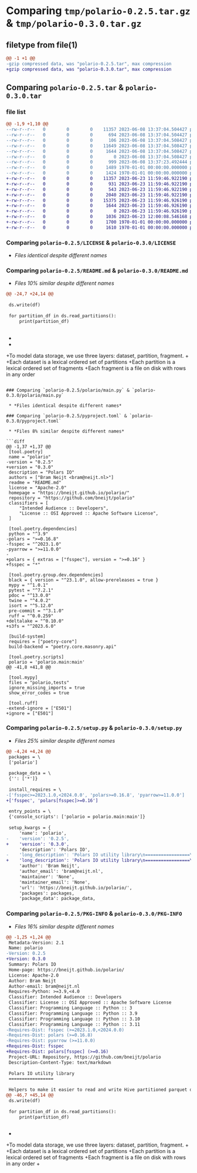 # Comparing `tmp/polario-0.2.5.tar.gz` & `tmp/polario-0.3.0.tar.gz`

## filetype from file(1)

```diff
@@ -1 +1 @@
-gzip compressed data, was "polario-0.2.5.tar", max compression
+gzip compressed data, was "polario-0.3.0.tar", max compression
```

## Comparing `polario-0.2.5.tar` & `polario-0.3.0.tar`

### file list

```diff
@@ -1,9 +1,10 @@
--rw-r--r--   0        0        0    11357 2023-06-08 13:37:04.504427 polario-0.2.5/LICENSE
--rw-r--r--   0        0        0      694 2023-06-08 13:37:04.504427 polario-0.2.5/README.md
--rw-r--r--   0        0        0      106 2023-06-08 13:37:04.508427 polario-0.2.5/polario/__init__.py
--rw-r--r--   0        0        0    11649 2023-06-08 13:37:04.508427 polario-0.2.5/polario/dataset.py
--rw-r--r--   0        0        0     1644 2023-06-08 13:37:04.508427 polario-0.2.5/polario/main.py
--rw-r--r--   0        0        0        0 2023-06-08 13:37:04.508427 polario-0.2.5/polario/py.typed
--rw-r--r--   0        0        0      999 2023-06-08 13:37:23.492444 polario-0.2.5/pyproject.toml
--rw-r--r--   0        0        0     1489 1970-01-01 00:00:00.000000 polario-0.2.5/setup.py
--rw-r--r--   0        0        0     1424 1970-01-01 00:00:00.000000 polario-0.2.5/PKG-INFO
+-rw-r--r--   0        0        0    11357 2023-06-23 11:59:46.922190 polario-0.3.0/LICENSE
+-rw-r--r--   0        0        0      931 2023-06-23 11:59:46.922190 polario-0.3.0/README.md
+-rw-r--r--   0        0        0      543 2023-06-23 11:59:46.922190 polario-0.3.0/polario/__init__.py
+-rw-r--r--   0        0        0     2040 2023-06-23 11:59:46.922190 polario-0.3.0/polario/delta_dataset.py
+-rw-r--r--   0        0        0    15375 2023-06-23 11:59:46.926190 polario-0.3.0/polario/hive_dataset.py
+-rw-r--r--   0        0        0     1644 2023-06-23 11:59:46.926190 polario-0.3.0/polario/main.py
+-rw-r--r--   0        0        0        0 2023-06-23 11:59:46.926190 polario-0.3.0/polario/py.typed
+-rw-r--r--   0        0        0     1036 2023-06-23 12:00:08.546168 polario-0.3.0/pyproject.toml
+-rw-r--r--   0        0        0     1700 1970-01-01 00:00:00.000000 polario-0.3.0/setup.py
+-rw-r--r--   0        0        0     1610 1970-01-01 00:00:00.000000 polario-0.3.0/PKG-INFO
```

### Comparing `polario-0.2.5/LICENSE` & `polario-0.3.0/LICENSE`

 * *Files identical despite different names*

### Comparing `polario-0.2.5/README.md` & `polario-0.3.0/README.md`

 * *Files 10% similar despite different names*

```diff
@@ -24,7 +24,14 @@
 
 ds.write(df)
 
 for partition_df in ds.read_partitions():
     print(partition_df)
 
 ```
+
+
+To model data storage, we use three layers: dataset, partition, fragment.
+
+Each dataset is a lexical ordered set of partitions
+Each partition is a lexical ordered set of fragments
+Each fragment is a file on disk with rows in any order
```

### Comparing `polario-0.2.5/polario/main.py` & `polario-0.3.0/polario/main.py`

 * *Files identical despite different names*

### Comparing `polario-0.2.5/pyproject.toml` & `polario-0.3.0/pyproject.toml`

 * *Files 8% similar despite different names*

```diff
@@ -1,37 +1,37 @@
 [tool.poetry]
 name = "polario"
-version = "0.2.5"
+version = "0.3.0"
 description = "Polars IO"
 authors = ["Bram Neijt <bram@neijt.nl>"]
 readme = "README.md"
 license = "Apache-2.0"
 homepage = "https://bneijt.github.io/polario/"
 repository = "https://github.com/bneijt/polario"
 classifiers = [
     "Intended Audience :: Developers",
     "License :: OSI Approved :: Apache Software License",
 ]
 
 [tool.poetry.dependencies]
 python = "^3.9"
-polars = ">=0.16.8"
-fsspec = "^2023.1.0"
-pyarrow = ">=11.0.0"
-
+polars = { extras = ["fsspec"], version = ">=0.16" }
+fsspec = "*"
 
 [tool.poetry.group.dev.dependencies]
 black = { version = "^23.1.0", allow-prereleases = true }
 mypy = "^1.0.1"
 pytest = "^7.2.1"
 pdoc = "^13.0.0"
 twine = "^4.0.2"
 isort = "^5.12.0"
 pre-commit = "^3.1.0"
 ruff = "^0.0.259"
+deltalake = "^0.10.0"
+s3fs = "^2023.6.0"
 
 [build-system]
 requires = ["poetry-core"]
 build-backend = "poetry.core.masonry.api"
 
 [tool.poetry.scripts]
 polario = 'polario.main:main'
@@ -41,8 +41,8 @@
 
 [tool.mypy]
 files = "polario,tests"
 ignore_missing_imports = true
 show_error_codes = true
 
 [tool.ruff]
-extend-ignore = ["E501"]
+ignore = ["E501"]
```

### Comparing `polario-0.2.5/setup.py` & `polario-0.3.0/setup.py`

 * *Files 25% similar despite different names*

```diff
@@ -4,24 +4,24 @@
 packages = \
 ['polario']
 
 package_data = \
 {'': ['*']}
 
 install_requires = \
-['fsspec>=2023.1.0,<2024.0.0', 'polars>=0.16.8', 'pyarrow>=11.0.0']
+['fsspec', 'polars[fsspec]>=0.16']
 
 entry_points = \
 {'console_scripts': ['polario = polario.main:main']}
 
 setup_kwargs = {
     'name': 'polario',
-    'version': '0.2.5',
+    'version': '0.3.0',
     'description': 'Polars IO',
-    'long_description': 'Polars IO utility library\n=================\n\nHelpers to make it easier to read and write Hive partitioned parquet dataset with Polars.\n\nIt is meant to be a library to deal with datasets easily, but also contains a commandline interface\nwhich allows you to inspect parquet files and datasets more easily.\n\nDataset\n=======\nExample of use of `polario.dataset.HiveDataset`\n```python\n\nfrom polario.dataset import HiveDataset\nimport polars as pl\ndf = pl.from_dicts(\n        [\n            {"p1": 1, "v": 1},\n            {"p1": 2, "v": 1},\n        ]\n    )\n\nds = HiveDataset("file:///tmp/", partition_columns=["p1"])\n\nds.write(df)\n\nfor partition_df in ds.read_partitions():\n    print(partition_df)\n\n```\n',
+    'long_description': 'Polars IO utility library\n=================\n\nHelpers to make it easier to read and write Hive partitioned parquet dataset with Polars.\n\nIt is meant to be a library to deal with datasets easily, but also contains a commandline interface\nwhich allows you to inspect parquet files and datasets more easily.\n\nDataset\n=======\nExample of use of `polario.dataset.HiveDataset`\n```python\n\nfrom polario.dataset import HiveDataset\nimport polars as pl\ndf = pl.from_dicts(\n        [\n            {"p1": 1, "v": 1},\n            {"p1": 2, "v": 1},\n        ]\n    )\n\nds = HiveDataset("file:///tmp/", partition_columns=["p1"])\n\nds.write(df)\n\nfor partition_df in ds.read_partitions():\n    print(partition_df)\n\n```\n\n\nTo model data storage, we use three layers: dataset, partition, fragment.\n\nEach dataset is a lexical ordered set of partitions\nEach partition is a lexical ordered set of fragments\nEach fragment is a file on disk with rows in any order\n',
     'author': 'Bram Neijt',
     'author_email': 'bram@neijt.nl',
     'maintainer': 'None',
     'maintainer_email': 'None',
     'url': 'https://bneijt.github.io/polario/',
     'packages': packages,
     'package_data': package_data,
```

### Comparing `polario-0.2.5/PKG-INFO` & `polario-0.3.0/PKG-INFO`

 * *Files 16% similar despite different names*

```diff
@@ -1,25 +1,24 @@
 Metadata-Version: 2.1
 Name: polario
-Version: 0.2.5
+Version: 0.3.0
 Summary: Polars IO
 Home-page: https://bneijt.github.io/polario/
 License: Apache-2.0
 Author: Bram Neijt
 Author-email: bram@neijt.nl
 Requires-Python: >=3.9,<4.0
 Classifier: Intended Audience :: Developers
 Classifier: License :: OSI Approved :: Apache Software License
 Classifier: Programming Language :: Python :: 3
 Classifier: Programming Language :: Python :: 3.9
 Classifier: Programming Language :: Python :: 3.10
 Classifier: Programming Language :: Python :: 3.11
-Requires-Dist: fsspec (>=2023.1.0,<2024.0.0)
-Requires-Dist: polars (>=0.16.8)
-Requires-Dist: pyarrow (>=11.0.0)
+Requires-Dist: fsspec
+Requires-Dist: polars[fsspec] (>=0.16)
 Project-URL: Repository, https://github.com/bneijt/polario
 Description-Content-Type: text/markdown
 
 Polars IO utility library
 =================
 
 Helpers to make it easier to read and write Hive partitioned parquet dataset with Polars.
@@ -46,7 +45,14 @@
 ds.write(df)
 
 for partition_df in ds.read_partitions():
     print(partition_df)
 
 ```
 
+
+To model data storage, we use three layers: dataset, partition, fragment.
+
+Each dataset is a lexical ordered set of partitions
+Each partition is a lexical ordered set of fragments
+Each fragment is a file on disk with rows in any order
+
```


